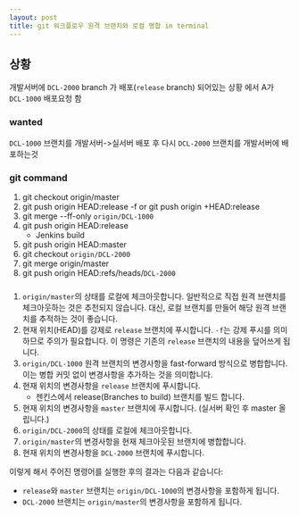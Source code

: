 ```yaml
---
layout: post
title: git 워크플로우 원격 브랜치와 로컬 병합 in terminal
---
```



## 상황
개발서버에 `DCL-2000` branch 가 배포(`release` branch) 되어있는 상황 에서 A가 `DCL-1000` 배포요청 함

### wanted
`DCL-1000` 브랜치를 개발서버->실서버 배포 후 다시 `DCL-2000` 브랜치를 개발서버에 배포하는것

### git command
1. git checkout origin/master
2. git push origin HEAD:release -f or git push origin +HEAD:release
3. git merge --ff-only `origin/DCL-1000`
4. git push origin HEAD:release
   - Jenkins build
5. git push origin HEAD:master 
6. git checkout `origin/DCL-2000`
7. git merge origin/master
8. git push origin HEAD:refs/heads/`DCL-2000`

###
1. `origin/master`의 상태를 로컬에 체크아웃합니다. 일반적으로 직접 원격 브랜치를 체크아웃하는 것은 추천되지 않습니다. 대신, 로컬 브랜치를 만들어 해당 원격 브랜치를 추적하는 것이 좋습니다.
2. 현재 위치(HEAD)를 강제로 `release` 브랜치에 푸시합니다. `-f`는 강제 푸시를 의미하므로 주의가 필요합니다. 이 명령은 기존의 `release` 브랜치의 내용을 덮어쓰게 됩니다.
3. `origin/DCL-1000` 원격 브랜치의 변경사항을 fast-forward 방식으로 병합합니다. 이는 병합 커밋 없이 변경사항을 추가하는 것을 의미합니다.
4. 현재 위치의 변경사항을 `release` 브랜치에 푸시합니다.
    - 젠킨스에서 release(Branches to build) 브랜치를 빌드 합니다.
5. 현재 위치의 변경사항을 `master` 브랜치에 푸시합니다. (실서버 확인 후 master 올립니다.)
6. `origin/DCL-2000`의 상태를 로컬에 체크아웃합니다.
7. `origin/master`의 변경사항을 현재 체크아웃된 브랜치에 병합합니다.
8. 현재 위치의 변경사항을 `DCL-2000` 브랜치에 푸시합니다.

이렇게 해서 주어진 명령어를 실행한 후의 결과는 다음과 같습니다:
- `release`와 `master` 브랜치는 `origin/DCL-1000`의 변경사항을 포함하게 됩니다.
- `DCL-2000` 브랜치는 `origin/master`의 변경사항을 포함하게 됩니다.

